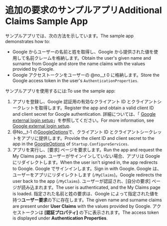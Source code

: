# <a name="additional-claims-sample-app"></a><span data-ttu-id="083fe-101">追加の要求のサンプルアプリ</span><span class="sxs-lookup"><span data-stu-id="083fe-101">Additional Claims Sample App</span></span>

<span data-ttu-id="083fe-102">サンプルアプリでは、次の方法を示しています。</span><span class="sxs-lookup"><span data-stu-id="083fe-102">The sample app demonstrates how to:</span></span>

* <span data-ttu-id="083fe-103">Google からユーザーの名前と姓を取得し、Google から提供された値を使用して名前クレームを格納します。</span><span class="sxs-lookup"><span data-stu-id="083fe-103">Obtain the user's given name and surname from Google and store the name claims with the values provided by Google.</span></span>
* <span data-ttu-id="083fe-104">Google アクセストークンをユーザーの @no__t 0 に格納します。</span><span class="sxs-lookup"><span data-stu-id="083fe-104">Store the Google access token in the user's `AuthenticationProperties`.</span></span>

<span data-ttu-id="083fe-105">サンプルアプリを使用するには:</span><span class="sxs-lookup"><span data-stu-id="083fe-105">To use the sample app:</span></span>

1. <span data-ttu-id="083fe-106">アプリを登録し、Google 認証用の有効なクライアント ID とクライアントシークレットを取得します。</span><span class="sxs-lookup"><span data-stu-id="083fe-106">Register the app and obtain a valid client ID and client secret for Google authentication.</span></span> <span data-ttu-id="083fe-107">詳細については、「 [Google external login setup](https://docs.microsoft.com/aspnet/core/security/authentication/social/google-logins)」を参照してください。</span><span class="sxs-lookup"><span data-stu-id="083fe-107">For more information, see [Google external login setup](https://docs.microsoft.com/aspnet/core/security/authentication/social/google-logins).</span></span>
1. <span data-ttu-id="083fe-108">@No__t-1 の[GoogleOptions](https://docs.microsoft.com/dotnet/api/microsoft.aspnetcore.authentication.google.googleoptions)で、クライアント ID とクライアントシークレットをアプリに提供します。</span><span class="sxs-lookup"><span data-stu-id="083fe-108">Provide the client ID and client secret to the app in the [GoogleOptions](https://docs.microsoft.com/dotnet/api/microsoft.aspnetcore.authentication.google.googleoptions) of `Startup.ConfigureServices`.</span></span>
1. <span data-ttu-id="083fe-109">アプリを実行し、[要求] ページを要求します。</span><span class="sxs-lookup"><span data-stu-id="083fe-109">Run the app and request the My Claims page.</span></span> <span data-ttu-id="083fe-110">ユーザーがサインインしていない場合、アプリは Google にリダイレクトします。</span><span class="sxs-lookup"><span data-stu-id="083fe-110">When the user isn't signed in, the app redirects to Google.</span></span> <span data-ttu-id="083fe-111">Google でサインインします。</span><span class="sxs-lookup"><span data-stu-id="083fe-111">Sign in with Google.</span></span> <span data-ttu-id="083fe-112">Google は、ユーザーをアプリにリダイレクトします (`/MyClaims`)。</span><span class="sxs-lookup"><span data-stu-id="083fe-112">Google redirects the user back to the app (`/MyClaims`).</span></span> <span data-ttu-id="083fe-113">ユーザーが認証され、[自分の要求] ページが読み込まれます。</span><span class="sxs-lookup"><span data-stu-id="083fe-113">The user is authenticated, and the My Claims page is loaded.</span></span> <span data-ttu-id="083fe-114">指定された名前と姓の要求は、Google によって指定された値を持つ**ユーザー要求**の下に存在します。</span><span class="sxs-lookup"><span data-stu-id="083fe-114">The given name and surname claims are present under **User Claims** with the values provided by Google.</span></span> <span data-ttu-id="083fe-115">アクセストークンは **[認証プロパティ]** の下に表示されます。</span><span class="sxs-lookup"><span data-stu-id="083fe-115">The access token is displayed under **Authentication Properties**.</span></span>
